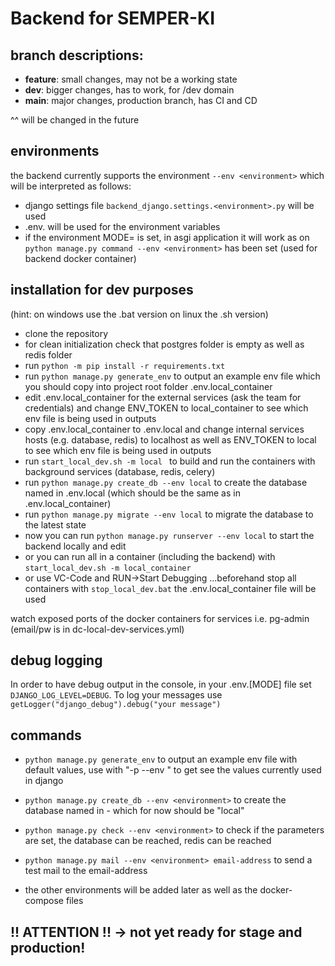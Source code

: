 # Backend for SEMPER-KI

## branch descriptions:
- **feature**: small changes, may not be a working state
- **dev**: bigger changes, has to work, for /dev domain
- **main**: major changes, production branch, has CI and CD

^^ will be changed in the future

## environments
the backend currently supports the environment ```--env <environment>``` which will be interpreted as follows:
- django settings file ```backend_django.settings.<environment>.py``` will be used
- .env.<environment> will be used for the environment variables
- if the environment MODE=<environment> is set, in asgi application it will work as on ```python manage.py command --env <environment>``` has been set (used for backend docker container)

## installation for dev purposes
(hint: on windows use the .bat version on linux the .sh version)

- clone the repository
- for clean initialization check that postgres folder is empty as well as redis folder
- run ```python -m pip install -r requirements.txt```
- run ```python manage.py generate_env``` to output an example env file which you should copy into project root folder .env.local_container
- edit .env.local_container for the external services (ask the team for credentials) and change ENV_TOKEN to local_container to see which env file is being used in outputs
- copy .env.local_container to .env.local and change internal services hosts (e.g. database, redis) to localhost as well as ENV_TOKEN to local to see which env file is being used in outputs
- run ```start_local_dev.sh -m local ``` to build and run the containers with background services (database, redis, celery)
- run ```python manage.py create_db --env local``` to create the database named in .env.local (which should be the same as in .env.local_container)
- run ```python manage.py migrate --env local``` to migrate the database to the latest state
- now you can run ```python manage.py runserver --env local``` to start the backend locally and edit
- or you can run all in a container (including the backend) with ```start_local_dev.sh -m local_container``` 
- or use VC-Code and RUN->Start Debugging ...beforehand stop all containers with ```stop_local_dev.bat``` the .env.local_container file will be used

watch exposed ports of the docker containers for services i.e. pg-admin (email/pw is in dc-local-dev-services.yml)

## debug logging
In order to have debug output in the console, in your .env.[MODE] file set ```DJANGO_LOG_LEVEL=DEBUG```.
To log your messages use ```getLogger("django_debug").debug("your message")```


## commands
- ```python manage.py generate_env``` to output an example env file with default values, use with "-p --env <environment>" to get see the values currently used in django
- ```python manage.py create_db --env <environment>``` to create the database named in <environment> - which for now should be "local"
- ```python manage.py check --env <environment>``` to check if the parameters are set, the database can be reached, redis can be reached
- ```python manage.py mail --env <environment> email-address``` to send a test mail to the email-address

- the other environments will be added later as well as the docker-compose files

## !! ATTENTION !! -> not yet ready for stage and production!
